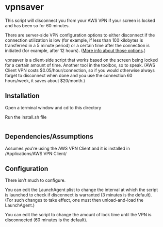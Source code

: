 # vpnsaver
This script will disconnect you from your AWS VPN if your screen is locked and has been so for 60 minutes.

There are server-side VPN configuration options to either disconnect if the connection utilization is low (for example, if less than 100 kilobytes is transferred in a 5 minute period) or a certain time after the connection is initiated (for example, after 12 hours). ([More info about those options](https://openvpn.net/vpn-server-resources/openvpn-tunnel-session-management-options/).) 

vpnsaver is a client-side script that works based on the screen being locked for a certain amount of time. Another tool in the toolbox, so to speak. (AWS Client VPN costs $0.05/hour/connection, so if you would otherwise always forget to disconnect when done and you use the connection 60 hours/week, it saves about $20/month.)

## Installation
Open a terminal window and cd to this directory

Run the install.sh file
```sh install.sh
```

## Dependencies/Assumptions
Assumes you're using the AWS VPN Client and it is installed in /Applications/AWS VPN Client/

## Configuration
There isn't much to configure. 

You can edit the LaunchAgent plist to change the interval at which the script is launched to check if disconnect is warranted (3 minutes is the default). (For such changes to take effect, one must then unload-and-load the LaunchAgent.)

You can edit the script to change the amount of lock time until the VPN is disconnected (60 minutes is the default). 
